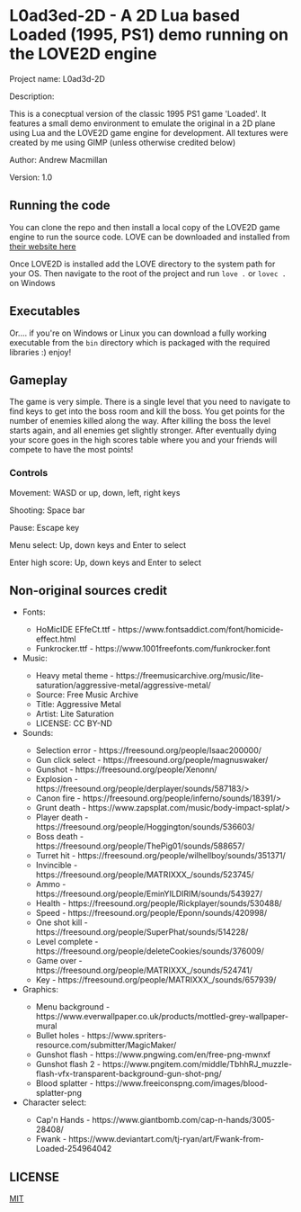<h1>L0ad3ed-2D - A 2D Lua based Loaded (1995, PS1) demo running on the LOVE2D engine</h1>

<p>Project name: L0ad3d-2D</p>
<p>Description:</p> 
<p>This is a conecptual version of the classic 1995
PS1 game 'Loaded'. It features a small demo environment
to emulate the original in a 2D plane using Lua and
the LOVE2D game engine for development. All textures
were created by me using GIMP (unless otherwise credited
below)</p>

<p>Author: Andrew Macmillan</p>
<p>Version: 1.0</p>

<h2>Running the code</h2>

<p>You can clone the repo and then install a local copy of the LOVE2D game engine to run
the source code. LOVE can be downloaded and installed from <a href="https://www.love2d.org/">their 
website here</a></p>

<p>Once LOVE2D is installed add the LOVE directory to the system path for your OS. Then 
navigate to the root of the project and run <code>love .</code> or <code>lovec .</code> 
on Windows</p>

<h2>Executables</h2>

<p>Or.... if you're on Windows or Linux you can download a fully working executable from the 
<code>bin</code> directory which is packaged with the required libraries :) enjoy!</p>

<h2>Gameplay</h2>

<p>The game is very simple. There is a single level that you need to navigate to find keys
to get into the boss room and kill the boss. You get points for the number of enemies killed
along the way. After killing the boss the level starts again, and all enemies get slightly
stronger. After eventually dying your score goes in the high scores table where you and
your friends will compete to have the most points!</p>

<h3>Controls</h3>

<p>Movement: WASD or up, down, left, right keys</p>
<p>Shooting: Space bar</p>
<p>Pause: Escape key</p>
<p>Menu select: Up, down keys and Enter to select</p>
<p>Enter high score: Up, down keys and Enter to select</p>

<h2>Non-original sources credit</h2>

<ul>
    <li>Fonts:</li>
        <ul>
            <li>HoMicIDE EFfeCt.ttf - https://www.fontsaddict.com/font/homicide-effect.html</li>
            <li>Funkrocker.ttf      - https://www.1001freefonts.com/funkrocker.font</li>
        </ul>
    <li>Music:</li>
        <ul>
            <li>Heavy metal theme   - https://freemusicarchive.org/music/lite-saturation/aggressive-metal/aggressive-metal/</li>
            <li>Source: Free Music Archive</li>
            <li>Title: Aggressive Metal</li>
            <li>Artist: Lite Saturation</li>
            <li>LICENSE: CC BY-ND</li>
        </ul>
    <li>Sounds:</li>
        <ul>
            <li>Selection error     - https://freesound.org/people/Isaac200000/</li>
            <li>Gun click select    - https://freesound.org/people/magnuswaker/</li>
            <li>Gunshot             - https://freesound.org/people/Xenonn/</li>
            <li>Explosion           - https://freesound.org/people/derplayer/sounds/587183/></li>
            <li>Canon fire          - https://freesound.org/people/inferno/sounds/18391/></li>
            <li>Grunt death         - https://www.zapsplat.com/music/body-impact-splat/></li>
            <li>Player death        - https://freesound.org/people/Hoggington/sounds/536603/</li>
            <li>Boss death          - https://freesound.org/people/ThePig01/sounds/588657/</li>
            <li>Turret hit          - https://freesound.org/people/wilhellboy/sounds/351371/</li>
            <li>Invincible          - https://freesound.org/people/MATRIXXX_/sounds/523745/</li>
            <li>Ammo                - https://freesound.org/people/EminYILDIRIM/sounds/543927/</li>
            <li>Health              - https://freesound.org/people/Rickplayer/sounds/530488/</li>
            <li>Speed               - https://freesound.org/people/Eponn/sounds/420998/</li>
            <li>One shot kill       - https://freesound.org/people/SuperPhat/sounds/514228/</li>
            <li>Level complete      - https://freesound.org/people/deleteCookies/sounds/376009/</li>
            <li>Game over           - https://freesound.org/people/MATRIXXX_/sounds/524741/</li>
            <li>Key                 - https://freesound.org/people/MATRIXXX_/sounds/657939/</li>
        </ul>
    <li>Graphics:</li>
        <ul>
            <li>Menu background     - https://www.everwallpaper.co.uk/products/mottled-grey-wallpaper-mural</li>
            <li>Bullet holes        - https://www.spriters-resource.com/submitter/MagicMaker/</li>
            <li>Gunshot flash       - https://www.pngwing.com/en/free-png-mwnxf</li>
            <li>Gunshot flash 2     - https://www.pngitem.com/middle/TbhhRJ_muzzle-flash-vfx-transparent-background-gun-shot-png/
            <li>Blood splatter      - https://www.freeiconspng.com/images/blood-splatter-png</li>
        </ul>
    <li>Character select:</li>
        <ul>
            <li>Cap'n Hands         - https://www.giantbomb.com/cap-n-hands/3005-28408/</li>
            <li>Fwank               - https://www.deviantart.com/tj-ryan/art/Fwank-from-Loaded-254964042</il>
        </ul>
</ul>

<h2>LICENSE</h2>

<a href="https://github.com/sedexdev/l0ad3d-2d/blob/main/LICENSE">MIT<a>